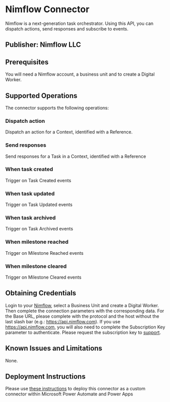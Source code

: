 # Nimflow Connector
Nimflow is a next-generation task orchestrator.  Using this API, you can dispatch actions, send responses and  subscribe to events.

## Publisher: Nimflow LLC

## Prerequisites
You will need a Nimflow account, a business unit and to create a Digital Worker. 

## Supported Operations
The connector supports the following operations:

### Dispatch action
Dispatch an action for a Context, identified with a Reference.

### Send responses
Send responses for a Task in a Context, identified with a Reference

### When task created
Trigger on Task Created events

### When task updated
Trigger on Task Updated events

### When task archived
Trigger on Task Archived events

### When milestone reached
Trigger on Milestone Reached events

### When milestone cleared
Trigger on Milestone Cleared events

## Obtaining Credentials
Login to your [Nimflow](https://studio.nimflow.com), select a Business Unit and create a Digital Worker. Then complete the connection parameters with the corresponding data. For the Base URL, please complete with the protocol and the host without the last slash bar (e.g.: https://api.nimflow.com). If you use https://api.nimflow.com, you will also need to complete the Subscription Key parameter to authenticate. Please request the subscription key to [support](mailto:support@nimflow.com).

## Known Issues and Limitations
None.

## Deployment Instructions
Please use [these instructions](https://docs.microsoft.com/en-us/connectors/custom-connectors/paconn-cli) to deploy this connector as a custom connector within Microsoft Power Automate and Power Apps